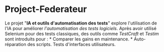# Project-Federateur
Le projet "**IA et outils d'automatisation des tests**" explore l'utilisation de l'IA pour améliorer _l'automatisation des tests logiciels_. Après avoir utilisé Selenium pour des tests classiques, des outils comme _TestCraft_ et _Testim_ sont introduits pour :
    * Comparer les gains en maintenance.
    * Auto-réparation des scripts.
     Tests d'interfaces utilisateurs.
